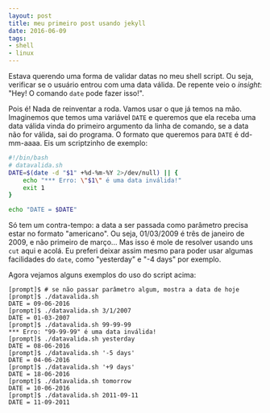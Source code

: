 ```yaml
---
layout: post
title: meu primeiro post usando jekyll
date: 2016-06-09
tags:
- shell
- linux
---
```

Estava querendo uma forma de validar datas no meu shell script. Ou seja, verificar se o usuário entrou com uma data válida. De repente veio o *insight*: "Hey! O comando `date` pode fazer isso!".

Pois é! Nada de reinventar a roda. Vamos usar o que já temos na mão. Imaginemos que temos uma variável `DATE` e queremos que ela receba uma data válida vinda do primeiro argumento da linha de comando, se a data não for válida, sai do programa. O formato que queremos para `DATE` é dd-mm-aaaa. Eis um scriptzinho de exemplo:

```bash
#!/bin/bash
# datavalida.sh
DATE=$(date -d "$1" +%d-%m-%Y 2>/dev/null) || {
    echo "*** Erro: \"$1\" é uma data inválida!"
    exit 1
}

echo "DATE = $DATE"
```

Só tem um contra-tempo: a data a ser passada como parâmetro precisa estar no formato "americano". Ou seja, 01/03/2009 é três de janeiro de 2009, e não primeiro de março... Mas isso é mole de resolver usando uns `cut` aqui e acolá. Eu preferi deixar assim mesmo para poder usar algumas facilidades do `date`, como "yesterday" e "-4 days" por exemplo.

Agora vejamos alguns exemplos do uso do script acima:

```shell
[prompt]$ # se não passar parâmetro algum, mostra a data de hoje
[prompt]$ ./datavalida.sh
DATE = 09-06-2016
[prompt]$ ./datavalida.sh 3/1/2007
DATE = 01-03-2007
[prompt]$ ./datavalida.sh 99-99-99
*** Erro: "99-99-99" é uma data inválida!
[prompt]$ ./datavalida.sh yesterday
DATE = 08-06-2016
[prompt]$ ./datavalida.sh '-5 days'
DATE = 04-06-2016
[prompt]$ ./datavalida.sh '+9 days'
DATE = 18-06-2016
[prompt]$ ./datavalida.sh tomorrow
DATE = 10-06-2016
[prompt]$ ./datavalida.sh 2011-09-11
DATE = 11-09-2011
```
